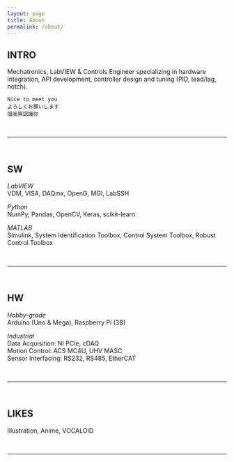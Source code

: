 ```yaml
---
layout: page
title: About
permalink: /about/
---
```

## INTRO
Mechatronics, LabVIEW & Controls Engineer specializing in hardware integration, API development, controller design and tuning (PID, lead/lag, notch).

`Nice to meet you`  
`よろしくお願いします`  
`很高興認識你`

<br/>
<hr>
<br/>

## SW

*LabVIEW*   
VDM, VISA, DAQmx, OpenG, MGI, LabSSH

*Python*  
NumPy, Pandas, OpenCV, Keras, scikit-learn

*MATLAB*   
Simulink, System Identification Toolbox, Control System Toolbox, Robust Control Toolbox

<br/>
<hr>
<br/>

## HW
*Hobby-grade*  
Arduino (Uno & Mega), Raspberry Pi (3B) 

*Industrial*  
Data Acquisition: NI PCIe, cDAQ  
Motion Control: ACS MC4U, UHV MASC  
Sensor Interfacing: RS232, RS485, EtherCAT

<br/>
<hr>
<br/>

## LIKES

Illustration, Anime, VOCALOID

<br/>
<hr>